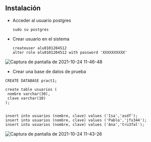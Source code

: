 ## Instalación
- Acceder al usuario postgres
  ~~~
  sudo su postgres
  ~~~
- Crear usuario en el sistema
  ~~~
  createuser alu0101204512
  alter role alu0101204512 with password 'XXXXXXXXXX'
  ~~~
![Captura de pantalla de 2021-10-24 11-46-48](https://user-images.githubusercontent.com/58046649/138590579-c737fca2-5bb7-4e81-8961-e48be85337b3.png)

- Crear una base de datos de prueba
 ~~~
CREATE DATABASE pract1;

create table usuarios (
  nombre varchar(30),
  clave varchar(10)
 );


insert into usuarios (nombre, clave) values ('Isa','asdf');
 insert into usuarios (nombre, clave) values ('Pablo','jfx344');
 insert into usuarios (nombre, clave) values ('Ana','tru3fal');
 ~~~
![Captura de pantalla de 2021-10-24 11-43-26](https://user-images.githubusercontent.com/58046649/138590443-469b633c-3227-497a-b2a8-f0559845acda.png)
